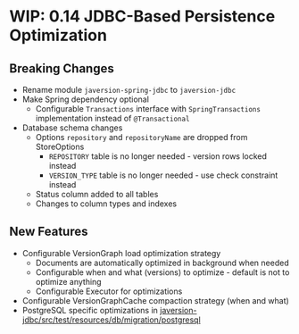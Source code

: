 WIP: 0.14 JDBC-Based Persistence Optimization
=============================================

Breaking Changes
----------------
* Rename module `javersion-spring-jdbc` to `javersion-jdbc` 
* Make Spring dependency optional
  * Configurable `Transactions` interface with `SpringTransactions` implementation instead of `@Transactional` 
* Database schema changes
  * Options `repository` and `repositoryName` are dropped from StoreOptions
    * `REPOSITORY` table is no longer needed - version rows locked instead
    * `VERSION_TYPE` table is no longer needed - use check constraint instead
  * Status column added to all tables
  * Changes to column types and indexes

New Features
------------
* Configurable VersionGraph load optimization strategy
  * Documents are automatically optimized in background when needed
  * Configurable when and what (versions) to optimize - default is not to optimize anything
  * Configurable Executor for optimizations
* Configurable VersionGraphCache compaction strategy (when and what)
* PostgreSQL specific optimizations in [javersion-jdbc/src/test/resources/db/migration/postgresql](javersion-jdbc/src/test/resources/db/migration/postgresql)
